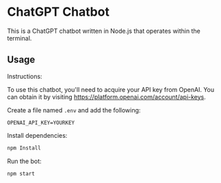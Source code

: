 # ChatGPT Chatbot

This is a ChatGPT chatbot written in Node.js that operates within the terminal.

## Usage

Instructions:

To use this chatbot, you'll need to acquire your API key from OpenAI. You can obtain it by visiting https://platform.openai.com/account/api-keys.

Create a file named `.env` and add the following:

```
OPENAI_API_KEY=YOURKEY
```

Install dependencies:

```bash
npm Install
```

Run the bot:

```bash
npm start
```

